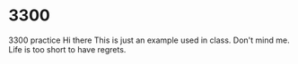 # 3300
3300 practice 
Hi there 
This is just an example used in class. Don't mind me. Life is too short to have regrets.
